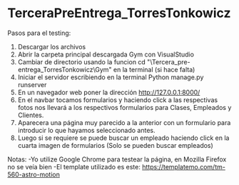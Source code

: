 # TerceraPreEntrega_TorresTonkowicz

Pasos para el testing:
1. Descargar los archivos
2. Abrir la carpeta principal descargada Gym con VisualStudio
3. Cambiar de directorio usando la funcion cd "\Tercera_pre-entrega_TorresTonkowicz\Gym" en la terminal (si hace falta)
4. Iniciar el servidor escribiendo en la terminal Python manage.py runserver
5. En un navegador web poner la dirección http://127.0.0.1:8000/
6. En el navbar tocamos formularios y haciendo click a las respectivas fotos nos llevará a los respectivos formularios para Clases, Empleados y Clientes.
7. Aparecera una página muy parecido a la anterior con un formulario para introducir lo que hayamos seleccionado antes.
8. Luego si se requiere se puede buscar un empleado haciendo click en la cuarta imagen de formularios (Solo se pueden buscar empleados)

Notas:
-Yo utilize Google Chrome para testear la página, en Mozilla Firefox no se veía bien
-El template utilizado es este: https://templatemo.com/tm-560-astro-motion
